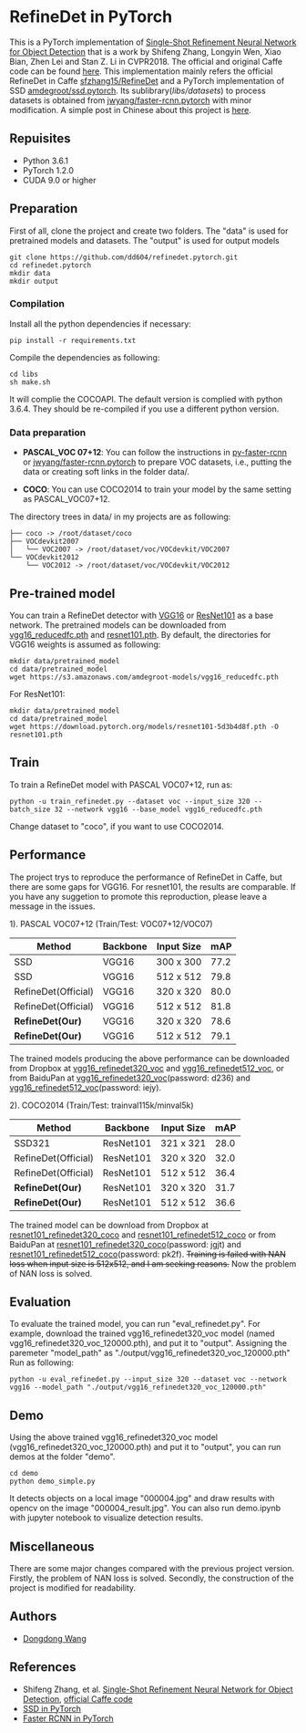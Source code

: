 # RefineDet in PyTorch
This is a PyTorch implementation of [Single-Shot Refinement Neural Network for Object Detection](https://arxiv.org/abs/1711.06897) that is a work by Shifeng Zhang, Longyin Wen, Xiao Bian, Zhen Lei and Stan Z. Li in CVPR2018. The official and original Caffe code can be found [here](https://github.com/sfzhang15/RefineDet).
This implementation mainly refers the official RefineDet in Caffe [sfzhang15/RefineDet](https://github.com/sfzhang15/RefineDet) and a PyTorch implementation of SSD [amdegroot/ssd.pytorch](https://github.com/amdegroot/ssd.pytorch). Its sublibrary(*libs/datasets*) to process datasets is obtained from [jwyang/faster-rcnn.pytorch](https://github.com/jwyang/faster-rcnn.pytorch) with minor modification.
A simple post in Chinese about this project is [here](https://zhuanlan.zhihu.com/p/56800496).

## Repuisites
* Python 3.6.1
* PyTorch 1.2.0
* CUDA 9.0 or higher


## Preparation

First of all, clone the project and create two folders. The "data" is used for pretrained models and datasets. The "output" is used for output models
```
git clone https://github.com/dd604/refinedet.pytorch.git
cd refinedet.pytorch
mkdir data
mkdir output
```
### Compilation
Install all the python dependencies if necessary:
```
pip install -r requirements.txt
```
Compile the dependencies as following:
```
cd libs
sh make.sh
```
It will complie the COCOAPI. The default version is complied with python 3.6.4. They should be re-compiled if you use a different python version.

### Data preparation

* **PASCAL_VOC 07+12**: You can follow the instructions in [py-faster-rcnn](https://github.com/rbgirshick/py-faster-rcnn#beyond-the-demo-installation-for-training-and-testing-models) or [jwyang/faster-rcnn.pytorch](https://github.com/jwyang/faster-rcnn.pytorch) to prepare VOC datasets, i.e., putting the data or creating soft links in the folder data/.

* **COCO**: You can use COCO2014 to train your model by the same setting as PASCAL_VOC07+12.

The directory trees in data/ in my projects are as following:
```Shell
├── coco -> /root/dataset/coco
├── VOCdevkit2007
│   └── VOC2007 -> /root/dataset/voc/VOCdevkit/VOC2007
└── VOCdevkit2012
    └── VOC2012 -> /root/dataset/voc/VOCdevkit/VOC2012
```


## Pre-trained model
You can train a RefineDet detector with [VGG16](https://arxiv.org/abs/1409.1556) or [ResNet101](https://arxiv.org/abs/1512.03385) as a base network. The pretrained models can be downloaded from [vgg16_reducedfc.pth](https://s3.amazonaws.com/amdegroot-models/vgg16_reducedfc.pth) and [resnet101.pth](https://download.pytorch.org/models/resnet101-5d3b4d8f.pth).
By default, the directories for VGG16 weights is assumed as following:
```Shell
mkdir data/pretrained_model
cd data/pretrained_model
wget https://s3.amazonaws.com/amdegroot-models/vgg16_reducedfc.pth
```
For ResNet101:
```Shell
mkdir data/pretrained_model
cd data/pretrained_model
wget https://download.pytorch.org/models/resnet101-5d3b4d8f.pth -O resnet101.pth
```

## Train
To train a RefineDet model with PASCAL VOC07+12, run as:
```
python -u train_refinedet.py --dataset voc --input_size 320 --batch_size 32 --network vgg16 --base_model vgg16_reducedfc.pth 
``` 
Change dataset to "coco", if you want to use COCO2014.


## Performance
The project trys to reproduce the performance of RefineDet in Caffe, but there are some gaps for VGG16. For resnet101, the results are comparable.
If you have any suggetion to promote this reproduction, please leave a message in the issues.

1). PASCAL VOC07+12 (Train/Test: VOC07+12/VOC07)

|Method |Backbone | Input Size | mAP |
|-------|---------|------------|-----|
|SSD      | VGG16| 300 x 300 | 77.2 |
|SSD      | VGG16| 512 x 512 | 79.8 |
|RefineDet(Official)| VGG16| 320 x 320 | 80.0 |
|RefineDet(Official)| VGG16| 512 x 512 | 81.8 |
|**RefineDet(Our)**| VGG16| 320 x 320 | 78.6 |
|**RefineDet(Our)**| VGG16| 512 x 512 | 79.1 |

The trained models producing the above performance can be downloaded from Dropbox at [vgg16_refinedet320_voc](https://www.dropbox.com/s/gynb405fixwqitv/vgg16_refinedet320_voc_120000.pth?dl=0) and [vgg16_refinedet512_voc](https://www.dropbox.com/s/y527gz2dz4ow0wz/vgg16_refinedet512_voc_120000.pth?dl=0), or from BaiduPan at [vgg16_refinedet320_voc](https://pan.baidu.com/s/1ydhTwuKPONh11NmXXalmuw)(password: d236) and [vgg16_refinedet512_voc](https://pan.baidu.com/s/1e_IPCALi6KvLDT9yv9dMqQ)(password: iejy).

2). COCO2014 (Train/Test: trainval115k/minval5k)

|Method |Backbone | Input Size | mAP |
|-------|---------|------------|-----|
|SSD321      | ResNet101 | 321 x 321 | 28.0 |
|RefineDet(Official)| ResNet101| 320 x 320 | 32.0 |
|RefineDet(Official)| ResNet101| 512 x 512 | 36.4 | 
|**RefineDet(Our)** | ResNet101| 320 x 320 | 31.7 |
|**RefineDet(Our)**| ResNet101| 512 x 512 | 36.6 |

The trained model can be download from Dropbox at [resnet101_refinedet320_coco](https://www.dropbox.com/s/bu8khr18ped59n5/resnet101_refinedet320_coco_400000.pth?dl=0) and [resnet101_refinedet512_coco](https://www.dropbox.com/s/d5wouxm12bp50ke/resnet101_refinedet512_coco_400000.pth?dl=0) or from BaiduPan at [resnet101_refinedet320_coco](https://pan.baidu.com/s/1YIfB2Y4kChpgA4CBJPZ5oA)(password: jgjt) and [resnet101_refinedet512_coco](https://pan.baidu.com/s/1mjO4fv7STQOHwK2JEjOaWw)(password: pk2f).
~~Training is failed with NAN loss when input size is 512x512, and I am seeking reasons.~~ Now the problem of NAN loss is solved.


## Evaluation
To evaluate the trained model, you can run "eval_refinedet.py".
For example, download the trained vgg16_refinedet320_voc model (named vgg16_refinedet320_voc_120000.pth), and put it to "output". Assigning the paremeter "model_path" as "./output/vgg16_refinedet320_voc_120000.pth"
Run as following:
```Shell
python -u eval_refinedet.py --input_size 320 --dataset voc --network vgg16 --model_path "./output/vgg16_refinedet320_voc_120000.pth"
```


## Demo
Using the above trained vgg16_refinedet320_voc model (vgg16_refinedet320_voc_120000.pth) and put it to "output", you can run demos at the folder "demo".
```
cd demo
python demo_simple.py
```
It detects objects on a local image "000004.jpg" and draw results with opencv on the image "000004_result.jpg". You can also run demo.ipynb with jupyter notebook to visualize detection results.

## Miscellaneous
There are some major changes compared with the previous project version. Firstly, the problem of NAN loss is solved. Secondly, the construction of the project is modified for readability. 

## Authors
* [Dongdong Wang](https://github.com/dd604)

## References
- Shifeng Zhang, et al. [Single-Shot Refinement Neural Network for Object Detection](https://arxiv.org/abs/1711.06897), [official Caffe code](https://github.com/sfzhang15/RefineDet)
- [SSD in PyTorch](https://github.com/amdegroot/ssd.pytorch)
- [Faster RCNN in PyTorch](https://github.com/jwyang/faster-rcnn.pytorch)
